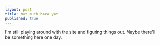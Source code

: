 ```yaml
---
layout: post
title: Not much here yet..
published: true
---
```


I'm still playing around with the site and figuring things out. Maybe there'll be something here one day. 
